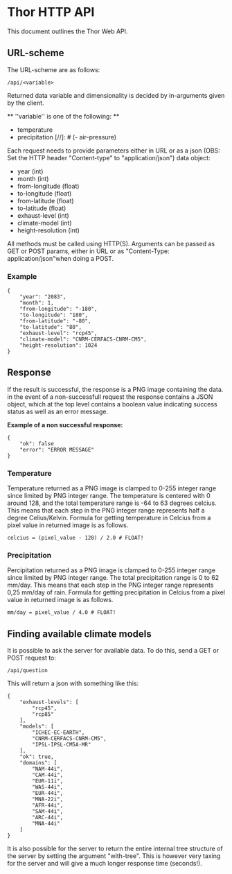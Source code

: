 # Thor HTTP API

This document outlines the Thor Web API.

## URL-scheme

The URL-scheme are as follows:

```
/api/<variable>
```

Returned data variable and dimensionality is decided by in-arguments given by the client. 

** ''variable'' is one of the following: **

- temperature
- precipitation
[//]: # (- air-pressure)

Each request needs to provide parameters either in URL or as a json (OBS: Set the HTTP header "Content-type" to "application/json") data object: 

 - year                 (int)
 - month                (int)
 - from-longitude       (float)
 - to-longitude         (float)
 - from-latitude        (float)
 - to-latitude          (float)
 - exhaust-level        (int)
 - climate-model        (int)
 - height-resolution    (int)

All methods must be called using HTTP(S). Arguments can be passed as GET or POST params, either in URL or as "Content-Type: application/json"when doing a POST.

### Example

```
{
	"year": "2083",
	"month": 1,
	"from-longitude": "-180",
	"to-longitude": "180",
  	"from-latitude": "-80",
	"to-latitude": "80",
	"exhaust-level": "rcp45",
	"climate-model": "CNRM-CERFACS-CNRM-CM5",
    "height-resolution": 1024
}
```

## Response

If the result is successful, the response is a PNG image containing the data. in the event of a non-successfull request the response contains a JSON object, which at the top level contains a boolean value indicating success status as well as an error message. 

**Example of a non successful response:** 

```
{
    "ok": false
    "error": "ERROR MESSAGE"
}
```

### Temperature

Temperature returned as a PNG image is clamped to 0-255 integer range since limited by PNG integer range. The temperature is centered with 0 around 128, and the total temperature range is -64 to 63 degrees celcius. This means that each step in the PNG integer range represents half a degree Celius/Kelvin. Formula for getting temperature in Celcius from a pixel value in returned image is as follows.

```
celcius = (pixel_value - 128) / 2.0 # FLOAT!
```

### Precipitation

Percipitation returned as a PNG image is clamped to 0-255 integer range since limited by PNG integer range. The total precipitation range is 0 to 62 mm/day. This means that each step in the PNG integer range represents 0,25 mm/day of rain. Formula for getting precipitation in Celcius from a pixel value in returned image is as follows.

```
mm/day = pixel_value / 4.0 # FLOAT!
```

## Finding available climate models

It is possible to ask the server for available data. To do this, send a GET or POST request to:

```
/api/question
```

This will return a json with something like this: 

```
{
	"exhaust-levels": [
		"rcp45",
		"rcp85"
	],
	"models": [
		"ICHEC-EC-EARTH",
		"CNRM-CERFACS-CNRM-CM5",
		"IPSL-IPSL-CM5A-MR"
	],
	"ok": true,
	"domains": [
		"NAM-44i",
		"CAM-44i",
		"EUR-11i",
		"WAS-44i",
		"EUR-44i",
		"MNA-22i",
		"AFR-44i",
		"SAM-44i",
		"ARC-44i",
		"MNA-44i"
	]
}
```

It is also possible for the server to return the entire internal tree structure of the server by setting the argument "with-tree". This is however very taxing for the server and will give a much longer response time (seconds!). 

